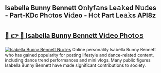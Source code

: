 ## Isabella Bunny Bennett O𝚗lyf𝚊ns Le𝚊𝚔ed N𝚞𝚍es - Part-KDc Ph𝚘tos Vi𝚍eo - H𝚘t Part Le𝚊𝚔s API8z

# <h2><a href="http://hf8nfsi.feru.top/?c=Isabella+Bunny+Bennett">🔗 👉 🔴 Isabella Bunny Bennett Vi𝚍𝚎o Ph𝚘t𝚘𝚜</a></h2>

[![Isabella Bunny Bennett Nu𝚍𝚎s](https://i.imgur.com/0TWrTi3.gif)](http://hf8nfsi.feru.top/?c=Isabella+Bunny+Bennett)
Online personality Isabella Bunny Bennett who has gained popularity for posting lifestyle and dance-related content, including dance trend performances and mini vlogs. Many public figures Isabella Bunny Bennett have made significant contributions to society. 
